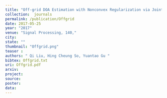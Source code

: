```yaml
---
title: "Off-grid DOA Estimation with Nonconvex Regularization via Joint Sparse Representation"
collection:  journals
permalink: /publication/Offgrid
date: 2017-05-25
year: "2017"
venue: "Signal Processing, 140,"
city: 
state: ""
thumbnail: "Offgrid.png"
teaser : 
authors: " Qi Liu, Hing Cheung So, Yuantao Gu "
bibtex: Offgrid.txt
uri: Offgrid.pdf
arxiv: 
project: 
source:
poster:
data:
---
```

